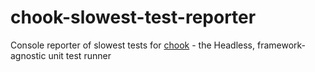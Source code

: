 chook-slowest-test-reporter
===============================

Console reporter of slowest tests for [chook](https://github.com/markdalgleish/chook) - the Headless, framework-agnostic unit test runner
